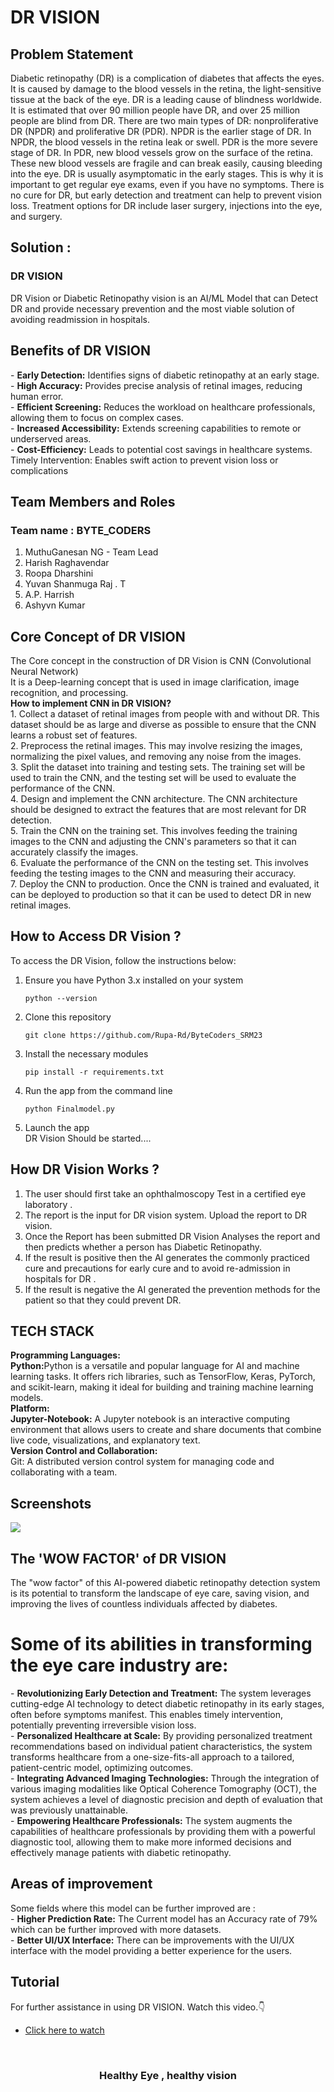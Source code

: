 # DR VISION 
<h2> Problem Statement</h2>
Diabetic retinopathy (DR) is a complication of diabetes that affects the eyes. It is caused by damage to the blood vessels in the retina, the light-sensitive tissue at the back of the eye. DR is a leading cause of blindness worldwide. It is estimated that over 90 million people have DR, and over 25 million people are blind from DR. There are two main types of DR: nonproliferative DR (NPDR) and proliferative DR (PDR). NPDR is the earlier stage of DR. In NPDR, the blood vessels in the retina leak or swell. PDR is the more severe stage of DR. In PDR, new blood vessels grow on the surface of the retina. These new blood vessels are fragile and can break easily, causing bleeding into the eye. DR is usually asymptomatic in the early stages. This is why it is important to get regular eye exams, even if you have no symptoms. There is no cure for DR, but early detection and treatment can help to prevent vision loss. Treatment options for DR include laser surgery, injections into the eye, and surgery.<br>

<h2> Solution :</h2>
<h3> DR VISION </h3>
DR Vision or Diabetic Retinopathy vision is an AI/ML Model that can Detect DR and provide necessary prevention and the most viable solution of avoiding readmission in hospitals.
<h2> Benefits of DR VISION </h2>
- <b>Early Detection:</b> Identifies signs of diabetic retinopathy at an early stage.<br>
- <b>High Accuracy:</b> Provides precise analysis of retinal images, reducing human error.<br>
- <b>Efficient Screening:</b> Reduces the workload on healthcare professionals, allowing them to focus on complex cases.<br>
- <b>Increased Accessibility:</b> Extends screening capabilities to remote or underserved areas.<br>
- <b>Cost-Efficiency:</b> Leads to potential cost savings in healthcare systems.
Timely Intervention: Enables swift action to prevent vision loss or complications<br>
<h2> Team Members and Roles</h2>
<h3> Team name : BYTE_CODERS </h3>
<ol>
  <li> MuthuGanesan NG - Team Lead</li>
  <li> Harish Raghavendar </li>
  <li> Roopa Dharshini</li>
  <li> Yuvan Shanmuga Raj . T </li>
  <li> A.P. Harrish </li>
  <li> Ashyvn Kumar</li>
</ol>
<h2> Core Concept of DR VISION </h2>
The Core concept in the construction of DR Vision is CNN (Convolutional Neural Network)<br>
It is a Deep-learning concept that is used in image clarification, image recognition, and processing.<br>
<b>How to implement CNN in DR VISION?</b> <br>
1.	Collect a dataset of retinal images from people with and without DR. This dataset should be as large and diverse as possible to ensure that the CNN learns a robust set of features.<br>
2.	Preprocess the retinal images. This may involve resizing the images, normalizing the pixel values, and removing any noise from the images.<br>
3.	Split the dataset into training and testing sets. The training set will be used to train the CNN, and the testing set will be used to evaluate the performance of the CNN.<br>
4.	Design and implement the CNN architecture. The CNN architecture should be designed to extract the features that are most relevant for DR detection.<br>
5.	Train the CNN on the training set. This involves feeding the training images to the CNN and adjusting the CNN's parameters so that it can accurately classify the images.<br>
6.	Evaluate the performance of the CNN on the testing set. This involves feeding the testing images to the CNN and measuring their accuracy.<br>
7.	Deploy the CNN to production. Once the CNN is trained and evaluated, it can be deployed to production so that it can be used to detect DR in new retinal images.<br>


  <h2> How to Access DR Vision ? </h2>
  To access the DR Vision, follow the instructions below:
<ol>
<li> Ensure you have Python 3.x installed on your system </li>
    
    python --version

<li> Clone this repository </li>

    git clone https://github.com/Rupa-Rd/ByteCoders_SRM23

    
<li> Install the necessary modules </li>

    pip install -r requirements.txt
    
<li> Run the app from the command line </li>

    python Finalmodel.py
    
<li> Launch the app </li>
    DR Vision Should be started....
</ol>
  
<h2> How DR Vision Works ?  </h2>
  <ol>
    <li> The user should first take an ophthalmoscopy Test in a certified eye laboratory .</li>
    <li> The report is the input for DR vision system. Upload the report to DR vision.</li>
    <li> Once the Report has been submitted DR Vision Analyses the report and then predicts whether a person has Diabetic Retinopathy.   </li>
    	<li>If the result is positive then the AI generates the commonly practiced cure and precautions for early cure and to avoid re-admission in hospitals for DR .</li>
	<li>If the result is negative the AI generated the prevention methods for the patient so that they could prevent DR.</li>
  </ol>  
  <h2> TECH STACK </h2>
 <b> Programming Languages:</b><br>
<b>Python:</b>Python is a versatile and popular language for AI and machine learning tasks. It offers rich libraries, such as TensorFlow, Keras, PyTorch, and scikit-learn, making it ideal for building and training machine learning models.<br>
<b>Platform:</b><br>
<b>Jupyter-Notebook:</b> A Jupyter notebook is an interactive computing environment that allows users to create and share documents that combine live code, visualizations, and explanatory text.<br>
<b>Version Control and Collaboration:</b><br>
Git: A distributed version control system for managing code and collaborating with a team.<br>
<h2> Screenshots </h2>
<img src="![Screenshot 2023-10-22 091653](https://github.com/Rupa-Rd/ByteCoders_SRM23/assets/102663541/c79872ce-a258-4bd9-8042-47afce2ccf58)"></img><br>

<h2> The 'WOW FACTOR' of DR VISION </h2>
The "wow factor" of this AI-powered diabetic retinopathy detection system is its potential to transform the landscape of eye care, saving vision, and improving the lives of countless individuals affected by diabetes.

<h1>Some of its abilities in transforming the eye care industry are:</h1>
- <b>Revolutionizing Early Detection and Treatment:</b>
  The system leverages cutting-edge AI technology to detect diabetic retinopathy in its early stages, often before symptoms manifest. This enables timely intervention, potentially preventing irreversible vision loss.<br>
- <b>Personalized Healthcare at Scale:</b>
  By providing personalized treatment recommendations based on individual patient characteristics, the system transforms healthcare from a one-size-fits-all approach to a tailored, patient-centric model, optimizing outcomes.<br>
- <b>Integrating Advanced Imaging Technologies:</b>
  Through the integration of various imaging modalities like Optical Coherence Tomography (OCT), the system achieves a level of diagnostic precision and depth of evaluation that was previously unattainable.<br>
- <b>Empowering Healthcare Professionals:</b>
  The system augments the capabilities of healthcare professionals by providing them with a powerful diagnostic tool, allowing them to make more informed decisions and effectively manage patients with diabetic retinopathy.<br>
<h2>Areas of improvement</h2>
  Some fields where this model can be further improved are :<br>
- <b>Higher Prediction Rate:</b> The Current model has an Accuracy rate of 79% which can be further improved with more datasets.<br>
- <b>Better UI/UX Interface:</b> There can be improvements with the UI/UX interface with the model providing a better experience for the users.
<h2>Tutorial </h2>
For further assistance in using DR VISION. Watch this video.👇

<ul><li><a href = "https://youtu.be/OshYvyRuWTE">Click here to watch </a></li></ul>

<br>
<h3><b><center> Healthy Eye , healthy vision </center></b></h3>

  

